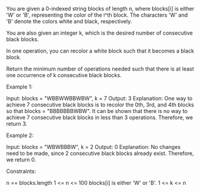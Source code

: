 You are given a 0-indexed string blocks of length n, where blocks[i] is
either 'W' or 'B', representing the color of the i^th block. The characters
'W' and 'B' denote the colors white and black, respectively.

You are also given an integer k, which is the desired number of consecutive
black blocks.

In one operation, you can recolor a white block such that it becomes a black
block.

Return the minimum number of operations needed such that there is at least
one occurrence of k consecutive black blocks.


Example 1:


Input: blocks = "WBBWWBBWBW", k = 7
Output: 3
Explanation:
One way to achieve 7 consecutive black blocks is to recolor the 0th, 3rd, and
4th blocks
so that blocks = "BBBBBBBWBW". 
It can be shown that there is no way to achieve 7 consecutive black blocks in
less than 3 operations.
Therefore, we return 3.


Example 2:


Input: blocks = "WBWBBBW", k = 2
Output: 0
Explanation:
No changes need to be made, since 2 consecutive black blocks already exist.
Therefore, we return 0.



Constraints:


n == blocks.length
1 <= n <= 100
blocks[i] is either 'W' or 'B'.
1 <= k <= n




